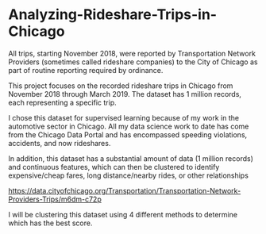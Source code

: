 # Analyzing-Rideshare-Trips-in-Chicago

All trips, starting November 2018, were reported by Transportation Network Providers (sometimes called rideshare companies) to the City of Chicago as part of routine reporting required by ordinance.

This project focuses on the recorded rideshare trips in Chicago from November 2018 through March 2019. The dataset has 1 million records, each representing a specific trip.

I chose this dataset for supervised learning because of my work in the automotive sector in Chicago. All my data science work to date has come from the Chicago Data Portal and has encompassed speeding violations, accidents, and now rideshares.

In addition, this dataset has a substantial amount of data (1 million records) and continuous features, which can then be clustered to identify expensive/cheap fares, long distance/nearby rides, or other relationships

https://data.cityofchicago.org/Transportation/Transportation-Network-Providers-Trips/m6dm-c72p

I will be clustering this dataset using 4 different methods to determine which has the best score.
